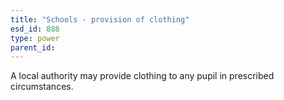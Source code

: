 ```yaml
---
title: "Schools - provision of clothing"
esd_id: 888
type: power
parent_id:  
---
```


A local authority may provide clothing to any pupil in prescribed circumstances.

